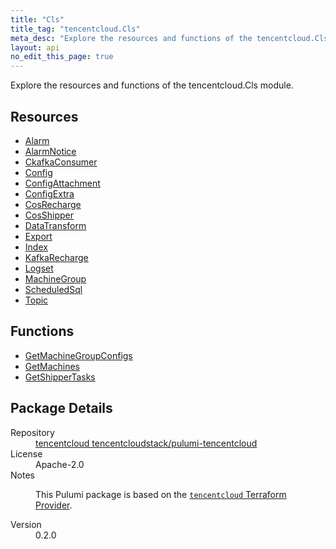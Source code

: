 ```yaml
---
title: "Cls"
title_tag: "tencentcloud.Cls"
meta_desc: "Explore the resources and functions of the tencentcloud.Cls module."
layout: api
no_edit_this_page: true
---
```


<!-- WARNING: this file was generated by Pulumi Docs Generator. -->
<!-- Do not edit by hand unless you're certain you know what you are doing! -->

Explore the resources and functions of the tencentcloud.Cls module.

<h2 id="resources">Resources</h2>
<ul class="api">
    <li><a href="alarm/" title="Alarm"><span class="api-symbol api-symbol--resource"></span>Alarm</a></li>
    <li><a href="alarmnotice/" title="AlarmNotice"><span class="api-symbol api-symbol--resource"></span>AlarmNotice</a></li>
    <li><a href="ckafkaconsumer/" title="CkafkaConsumer"><span class="api-symbol api-symbol--resource"></span>CkafkaConsumer</a></li>
    <li><a href="config/" title="Config"><span class="api-symbol api-symbol--resource"></span>Config</a></li>
    <li><a href="configattachment/" title="ConfigAttachment"><span class="api-symbol api-symbol--resource"></span>ConfigAttachment</a></li>
    <li><a href="configextra/" title="ConfigExtra"><span class="api-symbol api-symbol--resource"></span>ConfigExtra</a></li>
    <li><a href="cosrecharge/" title="CosRecharge"><span class="api-symbol api-symbol--resource"></span>CosRecharge</a></li>
    <li><a href="cosshipper/" title="CosShipper"><span class="api-symbol api-symbol--resource"></span>CosShipper</a></li>
    <li><a href="datatransform/" title="DataTransform"><span class="api-symbol api-symbol--resource"></span>DataTransform</a></li>
    <li><a href="export/" title="Export"><span class="api-symbol api-symbol--resource"></span>Export</a></li>
    <li><a href="--index/" title="Index"><span class="api-symbol api-symbol--resource"></span>Index</a></li>
    <li><a href="kafkarecharge/" title="KafkaRecharge"><span class="api-symbol api-symbol--resource"></span>KafkaRecharge</a></li>
    <li><a href="logset/" title="Logset"><span class="api-symbol api-symbol--resource"></span>Logset</a></li>
    <li><a href="machinegroup/" title="MachineGroup"><span class="api-symbol api-symbol--resource"></span>MachineGroup</a></li>
    <li><a href="scheduledsql/" title="ScheduledSql"><span class="api-symbol api-symbol--resource"></span>ScheduledSql</a></li>
    <li><a href="topic/" title="Topic"><span class="api-symbol api-symbol--resource"></span>Topic</a></li>
</ul>

<h2 id="functions">Functions</h2>
<ul class="api">
    <li><a href="getmachinegroupconfigs/" title="GetMachineGroupConfigs"><span class="api-symbol api-symbol--function"></span>GetMachineGroupConfigs</a></li>
    <li><a href="getmachines/" title="GetMachines"><span class="api-symbol api-symbol--function"></span>GetMachines</a></li>
    <li><a href="getshippertasks/" title="GetShipperTasks"><span class="api-symbol api-symbol--function"></span>GetShipperTasks</a></li>
</ul>

<h2 id="package-details">Package Details</h2>
<dl class="package-details">
	<dt>Repository</dt>
	<dd><a href="https://github.com/tencentcloudstack/pulumi-tencentcloud">tencentcloud tencentcloudstack/pulumi-tencentcloud</a></dd>
	<dt>License</dt>
	<dd>Apache-2.0</dd>
	<dt>Notes</dt>
	<dd><p>This Pulumi package is based on the <a href="https://github.com/tencentcloudstack/terraform-provider-tencentcloud"><code>tencentcloud</code> Terraform Provider</a>.</p>
</dd>
	<dt>Version</dt>
	<dd>0.2.0</dd>
</dl>


